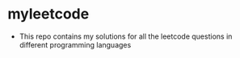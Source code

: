 # myleetcode
* This repo contains my solutions for all the leetcode questions in different programming languages
